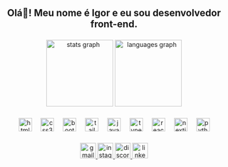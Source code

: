 <h2 align="center">Olá👋! Meu nome é Igor e eu sou desenvolvedor front-end.</h2>

###

<div align="center">
  <img src="https://github-readme-stats.vercel.app/api?username=xigorbernardox&hide_title=false&hide_rank=false&show_icons=true&include_all_commits=true&count_private=true&disable_animations=false&title_color=ff0000&icon_color=ff0000&text_color=ffffff&bg_color=252525&hide_border=true" height="150" alt="stats graph" />
  
  <img src="https://github-readme-stats.vercel.app/api/top-langs?username=xigorbernardox&locale=en&hide_title=false&layout=compact&card_width=320&langs_count=5&title_color=ff0000&icon_color=ff0000&text_color=ffffff&bg_color=252525&hide_border=true" height="150" alt="languages graph" />
</div>

###

<div align="center">
  <img src="https://cdn.jsdelivr.net/gh/devicons/devicon/icons/html5/html5-plain-wordmark.svg" height="30" alt="html5 logo"  />
  <img width="12" />
  <img src="https://cdn.jsdelivr.net/gh/devicons/devicon/icons/css3/css3-plain-wordmark.svg" height="30" alt="css3 logo"  />
  <img width="12" />
  <img src="https://cdn.jsdelivr.net/gh/devicons/devicon@latest/icons/bootstrap/bootstrap-original.svg" height="30" alt="bootstrap logo" />
  <img width="12" />
  <img src="https://cdn.jsdelivr.net/gh/devicons/devicon@latest/icons/tailwindcss/tailwindcss-original.svg" height="30" alt="tailwindcss logo"/>
  <img width="12" />
  <img src="https://cdn.jsdelivr.net/gh/devicons/devicon/icons/javascript/javascript-original.svg" height="30" alt="javascript logo"  />
  <img width="12" />
  <img src="https://cdn.jsdelivr.net/gh/devicons/devicon/icons/typescript/typescript-original.svg" height="30" alt="typescript logo"  />
  <img width="12" />
  <img src="https://cdn.jsdelivr.net/gh/devicons/devicon/icons/react/react-original.svg" height="30" alt="react logo"  />
  <img width="12" />
  <img src="https://cdn.jsdelivr.net/gh/devicons/devicon@latest/icons/nextjs/nextjs-original.svg" height="30" alt="nextjs logo"/>
  <img width="12" />
  <img src="https://cdn.jsdelivr.net/gh/devicons/devicon/icons/python/python-original.svg" height="30" alt="python logo"  />
</div>

###

<div align="center">
  <a href="mailto:igorbernardo.dev@gmail.com" target="_blank">
    <img src="https://img.shields.io/static/v1?message=Gmail&logo=gmail&label=&color=D14836&logoColor=white&labelColor=&style=for-the-badge" height="35" alt="gmail logo"  />
  </a>
  
  <a href="https://www.instagram.com/xigorbernardox/" target="_blank">
    <img src="https://img.shields.io/static/v1?message=Instagram&logo=instagram&label=&color=E4405F&logoColor=white&labelColor=&style=for-the-badge" height="35" alt="instagram logo"  />
  </a>
  
  <a href="https://discord.gg/Igor Bernardo#8897" target="_blank">
    <img src="https://img.shields.io/static/v1?message=Discord&logo=discord&label=&color=7289DA&logoColor=white&labelColor=&style=for-the-badge" height="35" alt="discord logo"  />
  </a>
  
  <a href="https://www.linkedin.com/in/igor-bernardo-3828301b7/" target="_blank"> 
    <img src="https://img.shields.io/static/v1?message=LinkedIn&logo=linkedin&label=&color=0077B5&logoColor=white&labelColor=&style=for-the-badge" height="35" alt="linkedin logo"  />
  </a>
</div>

###

<br clear="both">

<div align="center">
  
</div>

###
